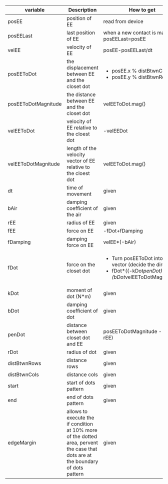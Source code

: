| variable | Description | How to get |
| ----------- | ----------- | ----------- |
posEE | position of EE | read from device
posEELast | last position of EE | when a new contact is made, posEELast=posEE
velEE | velocity of EE | posEE-posEELast/dt
posEEToDot | the displacement between EE and the closet dot | <ul><li>posEE.x % distBtwnCols</li><li>posEE.y % distBtwnRows</li></ul> 
posEEToDotMagnitude | the distance between EE and the closet dot | velEEToDot.mag()
velEEToDot | velocity of EE relative to the cloest dot | -velEEDot 
velEEToDotMagnitude | length of the velocity vector of EE relative to the cloest dot| velEEToDot.mag()
dt | time of movement | given
bAir | damping coefficient of the air | given
rEE | radius of EE | given
fEE | force on EE | -fDot+fDamping
fDamping | damping force on EE | velEE*(-bAir)
fDot | force on the closet dot | <ul><li>Turn posEEToDot into a unit vector (decide the direction)</li><li>fDot*((-kDot*penDot)-(bDot*velEEToDotMagnitude))</li></ul>
kDot | moment of dot (N*m) | given
bDot | damping coefficient of dot | given
penDot | distance between closet dot and EE | posEEToDotMagnitude - (rDot + rEE)
rDot | radius of dot | given
distBtwnRows | distance rows | given
distBtwnCols | distance cols | given
start | start of dots pattern | given
end | end of dots pattern | given
edgeMargin | allows to execute the if condition at 10% more of the dotted area, pervent the case that dots are at the boundary of dots pattern | given